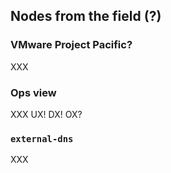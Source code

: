 ## Nodes from the field (?)

### VMware Project Pacific?

XXX

### Ops view

XXX UX! DX! OX?

### `external-dns`

XXX